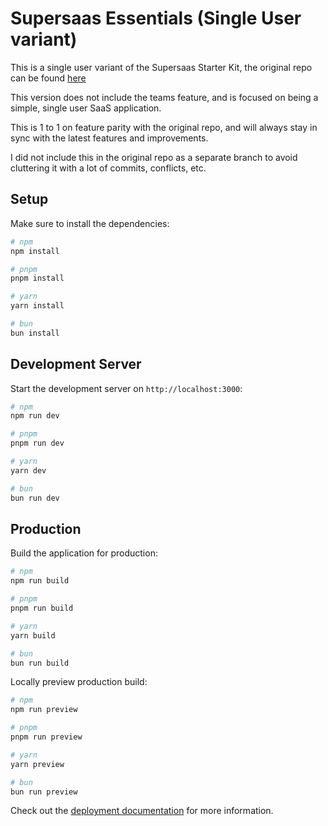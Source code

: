 # Supersaas Essentials (Single User variant)

This is a single user variant of the Supersaas Starter Kit, the original repo can be found [here](https://github.com/SupersaasHQ/essentials-v3)

This version does not include the teams feature, and is focused on being a simple, single user SaaS application.

This is 1 to 1 on feature parity with the original repo, and will always stay in sync with the latest features and improvements.

I did not include this in the original repo as a separate branch to avoid cluttering it with a lot of commits, conflicts, etc.

## Setup

Make sure to install the dependencies:

```bash
# npm
npm install

# pnpm
pnpm install

# yarn
yarn install

# bun
bun install
```

## Development Server

Start the development server on `http://localhost:3000`:

```bash
# npm
npm run dev

# pnpm
pnpm run dev

# yarn
yarn dev

# bun
bun run dev
```

## Production

Build the application for production:

```bash
# npm
npm run build

# pnpm
pnpm run build

# yarn
yarn build

# bun
bun run build
```

Locally preview production build:

```bash
# npm
npm run preview

# pnpm
pnpm run preview

# yarn
yarn preview

# bun
bun run preview
```

Check out the [deployment documentation](https://nuxt.com/docs/getting-started/deployment) for more information.
